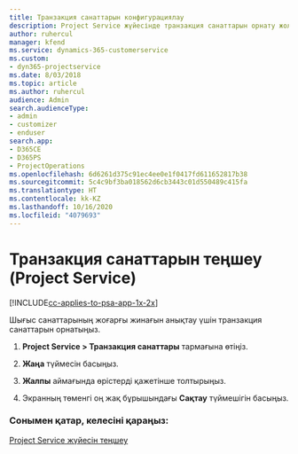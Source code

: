 ```yaml
---
title: Транзакция санаттарын конфигурациялау
description: Project Service жүйесінде транзакция санаттарын орнату жолы
author: ruhercul
manager: kfend
ms.service: dynamics-365-customerservice
ms.custom:
- dyn365-projectservice
ms.date: 8/03/2018
ms.topic: article
ms.author: ruhercul
audience: Admin
search.audienceType:
- admin
- customizer
- enduser
search.app:
- D365CE
- D365PS
- ProjectOperations
ms.openlocfilehash: 6d6261d375c91ec4ee0e1f0417fd611652817b38
ms.sourcegitcommit: 5c4c9bf3ba018562d6cb3443c01d550489c415fa
ms.translationtype: HT
ms.contentlocale: kk-KZ
ms.lasthandoff: 10/16/2020
ms.locfileid: "4079693"
---
```

# <a name="configure-transaction-categories-project-service"></a>Транзакция санаттарын теңшеу (Project Service)

[!INCLUDE[cc-applies-to-psa-app-1x-2x](../includes/cc-applies-to-psa-app-1x-2x.md)]

Шығыс санаттарының жоғарғы жинағын анықтау үшін транзакция санаттарын орнатыңыз.  
  
1.  **Project Service > Транзакция санаттары** тармағына өтіңіз.  
  
2.  **Жаңа** түймесін басыңыз.  
  
3.  **Жалпы** аймағында өрістерді қажетінше толтырыңыз.  
  
4.  Экранның төменгі оң жақ бұрышындағы **Сақтау** түймешігін басыңыз.  
  
### <a name="see-also"></a>Сонымен қатар, келесіні қараңыз:  
 [Project Service жүйесін теңшеу](../psa/configure.md)
